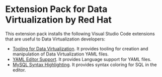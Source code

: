 # Extension Pack for Data Virtualization by Red Hat

This extension pack installs the following Visual Studio Code extensions that are useful to Data Virtualization developers:

* [Tooling for Data Virtualization](https://marketplace.visualstudio.com/items?itemName=redhat.vscode-datavirt). It provides tooling for creation and manipulation of Data Virtualization YAML files.
* [YAML Editor Support](https://marketplace.visualstudio.com/items?itemName=redhat.vscode-yaml). It provides Language support for YAML files.
* [MySQL Syntax Highlighting](https://marketplace.visualstudio.com/items?itemName=jakebathman.mysql-syntax). It provides syntax coloring for SQL in the editor.

